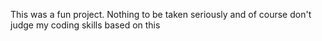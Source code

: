 This was a fun project.
Nothing to be taken seriously and of course don't judge my coding skills based on this

